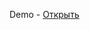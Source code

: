 Demo - <a href="https://shamilfrontend.github.io/todo-list-drag-drop/index.html" target="_blank">Открыть</a>
